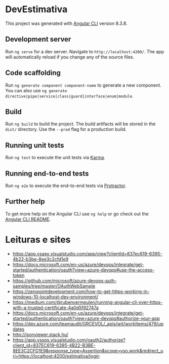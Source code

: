 # DevEstimativa

This project was generated with [Angular CLI](https://github.com/angular/angular-cli) version 8.3.8.

## Development server

Run `ng serve` for a dev server. Navigate to `http://localhost:4200/`. The app will automatically reload if you change any of the source files.

## Code scaffolding

Run `ng generate component component-name` to generate a new component. You can also use `ng generate directive|pipe|service|class|guard|interface|enum|module`.

## Build

Run `ng build` to build the project. The build artifacts will be stored in the `dist/` directory. Use the `--prod` flag for a production build.

## Running unit tests

Run `ng test` to execute the unit tests via [Karma](https://karma-runner.github.io).

## Running end-to-end tests

Run `ng e2e` to execute the end-to-end tests via [Protractor](http://www.protractortest.org/).

## Further help

To get more help on the Angular CLI use `ng help` or go check out the [Angular CLI README](https://github.com/angular/angular-cli/blob/master/README.md).


# Leituras e sites

- https://app.vsaex.visualstudio.com/app/view?clientId=837ec619-6395-4b22-b3be-8ee3c2cfd1e9
- https://docs.microsoft.com/en-us/azure/devops/integrate/get-started/authentication/oauth?view=azure-devops#use-the-access-token
- https://github.com/microsoft/azure-devops-auth-samples/tree/master/OAuthWebSample
- https://zeropointdevelopment.com/how-to-get-https-working-in-windows-10-localhost-dev-environment/
- https://medium.com/@rubenvermeulen/running-angular-cli-over-https-with-a-trusted-certificate-4a0d5f92747a
- https://docs.microsoft.com/en-us/azure/devops/integrate/get-started/authentication/oauth?view=azure-devops#authorize-your-app
- https://dev.azure.com/teamaudit/GRCEVOL/_apis/wit/workItems/479/updates
- http://jsonviewer.stack.hu/
- https://app.vssps.visualstudio.com/oauth2/authorize?client_id=837EC619-6395-4B22-B3BE-8EE3C2CFD1E9&response_type=Assertion&scope=vso.work&redirect_uri=https://localhost:4200/estimativa/login
